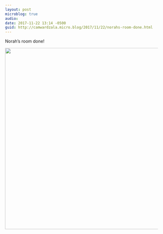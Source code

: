 ```yaml
---
layout: post
microblog: true
audio: 
date: 2017-11-22 13:14 -0500
guid: http://camwardzala.micro.blog/2017/11/22/norahs-room-done.html
---
```

Norah’s room done!

<img src="http://camwardzala.com/uploads/2018/0d46ba170e.jpg" width="600" height="600" />
